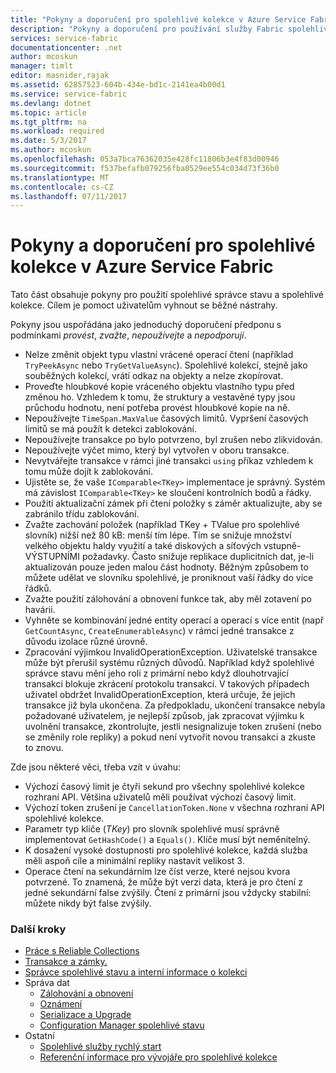 ```yaml
---
title: "Pokyny a doporučení pro spolehlivé kolekce v Azure Service Fabric | Microsoft Docs"
description: "Pokyny a doporučení pro používání služby Fabric spolehlivé kolekce"
services: service-fabric
documentationcenter: .net
author: mcoskun
manager: timlt
editor: masnider,rajak
ms.assetid: 62857523-604b-434e-bd1c-2141ea4b00d1
ms.service: service-fabric
ms.devlang: dotnet
ms.topic: article
ms.tgt_pltfrm: na
ms.workload: required
ms.date: 5/3/2017
ms.author: mcoskun
ms.openlocfilehash: 053a7bca76362035e428fc11806b3e4f83d00946
ms.sourcegitcommit: f537befafb079256fba0529ee554c034d73f36b0
ms.translationtype: MT
ms.contentlocale: cs-CZ
ms.lasthandoff: 07/11/2017
---
```

# <a name="guidelines-and-recommendations-for-reliable-collections-in-azure-service-fabric"></a>Pokyny a doporučení pro spolehlivé kolekce v Azure Service Fabric
Tato část obsahuje pokyny pro použití spolehlivé správce stavu a spolehlivé kolekce. Cílem je pomoct uživatelům vyhnout se běžné nástrahy.

Pokyny jsou uspořádána jako jednoduchý doporučení předponu s podmínkami *provést*, *zvažte*, *nepoužívejte* a *nepodporují*.

* Nelze změnit objekt typu vlastní vrácené operací čtení (například `TryPeekAsync` nebo `TryGetValueAsync`). Spolehlivé kolekcí, stejně jako souběžných kolekcí, vrátí odkaz na objekty a nelze zkopírovat.
* Proveďte hloubkové kopie vráceného objektu vlastního typu před změnou ho. Vzhledem k tomu, že struktury a vestavěné typy jsou průchodu hodnotu, není potřeba provést hloubkové kopie na ně.
* Nepoužívejte `TimeSpan.MaxValue` časových limitů. Vypršení časových limitů se má použít k detekci zablokování.
* Nepoužívejte transakce po bylo potvrzeno, byl zrušen nebo zlikvidován.
* Nepoužívejte výčet mimo, který byl vytvořen v oboru transakce.
* Nevytvářejte transakce v rámci jiné transakci `using` příkaz vzhledem k tomu může dojít k zablokování.
* Ujistěte se, že vaše `IComparable<TKey>` implementace je správný. Systém má závislost `IComparable<TKey>` ke sloučení kontrolních bodů a řádky.
* Použití aktualizační zámek při čtení položky s záměr aktualizujte, aby se zabránilo třídu zablokování.
* Zvažte zachování položek (například TKey + TValue pro spolehlivé slovník) nižší než 80 kB: menší tím lépe. Tím se snižuje množství velkého objektu haldy využití a také diskových a síťových vstupně-VÝSTUPNÍMI požadavky. Často snižuje replikace duplicitních dat, je-li aktualizován pouze jeden malou část hodnoty. Běžným způsobem to můžete udělat ve slovníku spolehlivé, je proniknout vaší řádky do více řádků.
* Zvažte použití zálohování a obnovení funkce tak, aby měl zotavení po havárii.
* Vyhněte se kombinování jedné entity operací a operací s více entit (např `GetCountAsync`, `CreateEnumerableAsync`) v rámci jedné transakce z důvodu izolace různé úrovně.
* Zpracování výjimkou InvalidOperationException. Uživatelské transakce může být přerušil systému různých důvodů. Například když spolehlivé správce stavu mění jeho roli z primární nebo když dlouhotrvající transakci blokuje zkrácení protokolu transakcí. V takových případech uživatel obdržet InvalidOperationException, která určuje, že jejich transakce již byla ukončena. Za předpokladu, ukončení transakce nebyla požadované uživatelem, je nejlepší způsob, jak zpracovat výjimku k uvolnění transakce, zkontrolujte, jestli nesignalizuje token zrušení (nebo se změnily role repliky) a pokud není vytvořit novou transakci a zkuste to znovu.  

Zde jsou některé věci, třeba vzít v úvahu:

* Výchozí časový limit je čtyři sekund pro všechny spolehlivé kolekce rozhraní API. Většina uživatelů měli používat výchozí časový limit.
* Výchozí token zrušení je `CancellationToken.None` v všechna rozhraní API spolehlivé kolekce.
* Parametr typ klíče (*TKey*) pro slovník spolehlivé musí správně implementovat `GetHashCode()` a `Equals()`. Klíče musí být neměnitelný.
* K dosažení vysoké dostupnosti pro spolehlivé kolekce, každá služba měli aspoň cíle a minimální repliky nastavit velikost 3.
* Operace čtení na sekundárním lze číst verze, které nejsou kvora potvrzené.
  To znamená, že může být verzi data, která je pro čtení z jedné sekundární false zvýšily.
  Čtení z primární jsou vždycky stabilní: můžete nikdy být false zvýšily.

### <a name="next-steps"></a>Další kroky
* [Práce s Reliable Collections](service-fabric-work-with-reliable-collections.md)
* [Transakce a zámky.](service-fabric-reliable-services-reliable-collections-transactions-locks.md)
* [Správce spolehlivé stavu a interní informace o kolekci](service-fabric-reliable-services-reliable-collections-internals.md)
* Správa dat
  * [Zálohování a obnovení](service-fabric-reliable-services-backup-restore.md)
  * [Oznámení](service-fabric-reliable-services-notifications.md)
  * [Serializace a Upgrade](service-fabric-application-upgrade-data-serialization.md)
  * [Configuration Manager spolehlivé stavu](service-fabric-reliable-services-configuration.md)
* Ostatní
  * [Spolehlivé služby rychlý start](service-fabric-reliable-services-quick-start.md)
  * [Referenční informace pro vývojáře pro spolehlivé kolekce](https://msdn.microsoft.com/library/azure/microsoft.servicefabric.data.collections.aspx)
